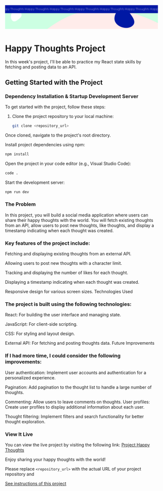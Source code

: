 <h1 align="center">
  <a href="">
    <img src="/src/assets/happy-thoughts.svg" alt="Project Banner Image">
  </a>
</h1>

# Happy Thoughts Project

In this week's project, I'll be able to practice my React state skills by fetching and posting data to an API.

## Getting Started with the Project

### Dependency Installation & Startup Development Server

To get started with the project, follow these steps:

1. Clone the project repository to your local machine:

   ```bash
   git clone <repository_url>

Once cloned, navigate to the project's root directory.

Install project dependencies using npm:

```bash
npm install
```

Open the project in your code editor (e.g., Visual Studio Code):

```bash
code .
```

Start the development server:

```bash
npm run dev
```


### The Problem

In this project, you will build a social media application where users can share their happy thoughts with the world. You will fetch existing thoughts from an API, allow users to post new thoughts, like thoughts, and display a timestamp indicating when each thought was created.

### Key features of the project include:

Fetching and displaying existing thoughts from an external API.

Allowing users to post new thoughts with a character limit.

Tracking and displaying the number of likes for each thought.

Displaying a timestamp indicating when each thought was created.

Responsive design for various screen sizes.
Technologies Used

### The project is built using the following technologies:

React: For building the user interface and managing state.

JavaScript: For client-side scripting.

CSS: For styling and layout design.

External API: For fetching and posting thoughts data.
Future Improvements

### If I had more time, I could consider the following improvements:

User authentication: Implement user accounts and authentication for a personalized experience.

Pagination: Add pagination to the thought list to handle a large number of thoughts.

Commenting: Allow users to leave comments on thoughts.
User profiles: Create user profiles to display additional information about each user.

Thought filtering: Implement filters and search functionality for better thought exploration.

### View It Live

You can view the live project by visiting the following link: [Project Happy Thoughts](https://65218d43ada01b1cfa3832db--imaginative-sorbet-f0ae38.netlify.app/)

Enjoy sharing your happy thoughts with the world!

Please replace `<repository_url>` with the actual URL of your project repository and 


<a href="instructions.md">
   See instructions of this project
  </a>
